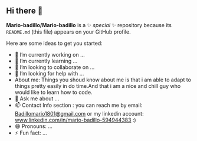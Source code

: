 ## Hi there 👋


**Mario-badillo/Mario-badillo** is a ✨ _special_ ✨ repository because its `README.md` (this file) appears on your GitHub profile.

Here are some ideas to get you started:

- 🔭 I’m currently working on ...
- 🌱 I’m currently learning ...
- 👯 I’m looking to collaborate on ...
- 🤔 I’m looking for help with ...
- About me: Things you shoud know about me is that i am able to adapt to things pretty easily in do time.And that i am a nice and chill guy who would like to learn how to code.
- 💬 Ask me about ...
-  📫 Contact Info section : you can reach me by email: Badillomario1801@gmail.com or my linkedin account: www.linkedin.com/in/mario-badillo-594944383 :)
- 😄 Pronouns: ...
- ⚡ Fun fact: ...

